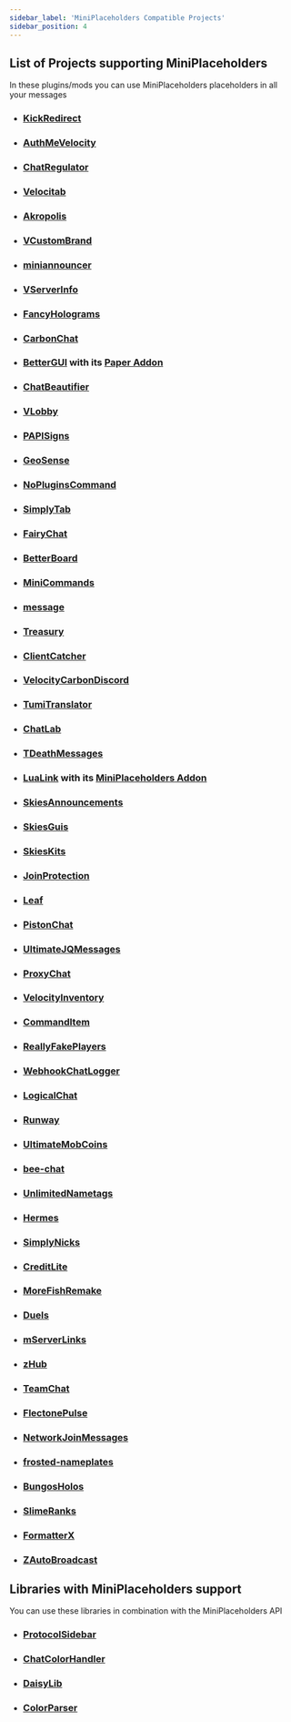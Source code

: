 ```yaml
---
sidebar_label: 'MiniPlaceholders Compatible Projects'
sidebar_position: 4
---
```


## List of Projects supporting MiniPlaceholders
In these plugins/mods you can use MiniPlaceholders placeholders in all your messages

* ### [KickRedirect](https://modrinth.com/plugin/kickredirect)
* ### [AuthMeVelocity](https://modrinth.com/plugin/authmevelocity)
* ### [ChatRegulator](https://modrinth.com/plugin/chatregulator)
* ### [Velocitab](https://modrinth.com/plugin/velocitab)
* ### [Akropolis](https://modrinth.com/plugin/akropolis)
* ### [VCustomBrand](https://modrinth.com/plugin/vcustombrand)
* ### [miniannouncer](https://github.com/devblook/miniannouncer/tree/feature/message-handler)
* ### [VServerInfo](https://modrinth.com/plugin/vserverinfo)
* ### [FancyHolograms](https://github.com/OliverSchlueter/FancyHolograms)
* ### [CarbonChat](https://github.com/Hexaoxide/Carbon)
* ### [BetterGUI](https://modrinth.com/plugin/bettergui) with its [Paper Addon](https://bettergui-mc.github.io/Docs/addon/paper-spec/)
* ### [ChatBeautifier](https://polymart.org/resource/chatbeautifier.3900)
* ### [VLobby](https://github.com/4drian3d/VLobby)
* ### [PAPISigns](https://github.com/ArcanePlugins/PAPISigns)
* ### [GeoSense](https://hangar.papermc.io/powercas_gamer/Geosense)
* ### [NoPluginsCommand](https://github.com/SimplyVanilla/NoPluginsCommand)
* ### [SimplyTab](https://github.com/SimplyVanilla/SimplyTab)
* ### [FairyChat](https://modrinth.com/plugin/fairychat)
* ### [BetterBoard](https://www.spigotmc.org/resources/betterboard.96393/)
* ### [MiniCommands](https://github.com/BlockhostOfficial/MiniCommands)
* ### [message](https://hangar.papermc.io/OskarsMC-Plugins/message)
* ### [Treasury](https://github.com/ArcanePlugins/Treasury/)
* ### [ClientCatcher](https://modrinth.com/plugin/clientcatcher)
* ### [VelocityCarbonDiscord](https://github.com/Jarva/VelocityCarbonDiscord)
* ### [TumiTranslator](https://builtbybit.com/resources/tumitranslator.30581/)
* ### [ChatLab](https://modrinth.com/plugin/chatlab)
* ### [TDeathMessages](https://github.com/Saturn745/TDeathMessages)
* ### [LuaLink](https://modrinth.com/plugin/lualink) with its [MiniPlaceholders Addon](https://github.com/LuaLink/LuaLink-MiniPlaceholders)
* ### [SkiesAnnouncements](https://modrinth.com/mod/skiesannouncements)
* ### [SkiesGuis](https://modrinth.com/mod/skiesguis)
* ### [SkiesKits](https://modrinth.com/mod/skieskits)
* ### [JoinProtection](https://modrinth.com/plugin/joinprotection)
* ### [Leaf](https://modrinth.com/plugin/leaf)
* ### [PistonChat](https://github.com/AlexProgrammerDE/PistonChat)
* ### [UltimateJQMessages](https://polymart.org/resource/ultimatejqmessages.4815)
* ### [ProxyChat](https://modrinth.com/plugin/proxychat)
* ### [VelocityInventory](https://github.com/smuddgge/VelocityInventory)
* ### [CommandItem](https://github.com/tyonakaisan/CommandItem)
* ### [ReallyFakePlayers](https://dev.bukkit.org/projects/really-fake-players)
* ### [WebhookChatLogger](https://github.com/fabianmakila/WebhookChatLogger)
* ### [LogicalChat](https://www.spigotmc.org/resources/logicalchat-1-20x-best-chat-plugin.114302/)
* ### [Runway](https://github.com/xMrAfonso/Runway)
* ### [UltimateMobCoins](https://hangar.papermc.io/ChimpGamer/UltimateMobCoins)
* ### [bee-chat](https://github.com/beaver010/bee-chat)
* ### [UnlimitedNametags](https://github.com/alexdev03/UnlimitedNametags)
* ### [Hermes](https://github.com/TitanPowered/Hermes)
* ### [SimplyNicks](https://github.com/SimplyVanilla/SimplyNicks)
* ### [CreditLite](https://github.com/EncryptSL/CreditLite)
* ### [MoreFishRemake](https://github.com/NamiUni/MoreFishRemake-WIP)
* ### [Duels](https://github.com/GreenedDev/Duels)
* ### [mServerLinks](https://github.com/powercasgamer/mServerLinks)
* ### [zHub](https://github.com/MizuleDevelopmentORG/zHub)
* ### [TeamChat](https://modrinth.com/plugin/teamchat)
* ### [FlectonePulse](https://flectone.net/pulse/)
* ### [NetworkJoinMessages](https://www.spigotmc.org/resources/networkjoinmessages-bungeecord-velocity-wide-join-leave-and-switch-messages.118643/)
* ### [frosted-nameplates](https://github.com/pandier/frosted-nameplates)
* ### [BungosHolos](https://github.com/nbarudi/BungosHolos)
* ### [SlimeRanks](https://modrinth.com/plugin/slimeranks)
* ### [FormatterX](https://syntaxdevteam.github.io/FormatterX/)
* ### [ZAutoBroadcast](https://modrinth.com/plugin/zautobroadcast)

## Libraries with MiniPlaceholders support
You can use these libraries in combination with the MiniPlaceholders API

* ### [ProtocolSidebar](https://github.com/CatCoderr/ProtocolSidebar)
* ### [ChatColorHandler](https://github.com/CoolDCB/ChatColorHandler)
* ### [DaisyLib](https://github.com/FireML-Dev/DaisyLib)
* ### [ColorParser](https://github.com/milkdrinkers/ColorParser)